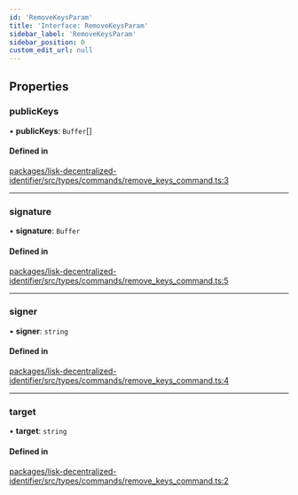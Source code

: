 ```yaml
---
id: 'RemoveKeysParam'
title: 'Interface: RemoveKeysParam'
sidebar_label: 'RemoveKeysParam'
sidebar_position: 0
custom_edit_url: null
---
```


## Properties

### publicKeys

• **publicKeys**: `Buffer`[]

#### Defined in

[packages/lisk-decentralized-identifier/src/types/commands/remove_keys_command.ts:3](https://github.com/aldhosutra/lisk-did/blob/f053e54/packages/lisk-decentralized-identifier/src/types/commands/remove_keys_command.ts#L3)

---

### signature

• **signature**: `Buffer`

#### Defined in

[packages/lisk-decentralized-identifier/src/types/commands/remove_keys_command.ts:5](https://github.com/aldhosutra/lisk-did/blob/f053e54/packages/lisk-decentralized-identifier/src/types/commands/remove_keys_command.ts#L5)

---

### signer

• **signer**: `string`

#### Defined in

[packages/lisk-decentralized-identifier/src/types/commands/remove_keys_command.ts:4](https://github.com/aldhosutra/lisk-did/blob/f053e54/packages/lisk-decentralized-identifier/src/types/commands/remove_keys_command.ts#L4)

---

### target

• **target**: `string`

#### Defined in

[packages/lisk-decentralized-identifier/src/types/commands/remove_keys_command.ts:2](https://github.com/aldhosutra/lisk-did/blob/f053e54/packages/lisk-decentralized-identifier/src/types/commands/remove_keys_command.ts#L2)
